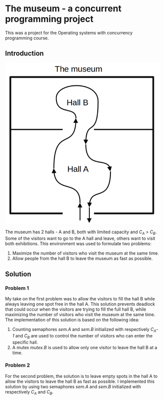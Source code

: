# The museum - a concurrent programming project
This was a project for the Operating systems with concurrency programming course.
## Introduction
<p align="center">
    <img src="img/museum.png"/>
<p>

The museum has 2 halls - A and B, both with limited capacity and _C<sub>A</sub> > C<sub>B</sub>_. Some of the visitors want to go to the A hall and leave, others want to visit both exhibitions. This environment was used to formulate two problems:
1. Maximize the number of visitors who visit the museum at the same time.
2. Allow people from the hall B to leave the museum as fast as possible.
## Solution
### Problem 1
My take on the first problem was to allow the visitors to fill the hall B while always leaving one spot free in the hall A. This solution prevents deadlock that could occur when the visitors are trying to fill the full hall B, while maximizing the number of visitors who visit the museum at the same time. The implementation of this solution is based on the following idea:
1. Counting semaphores _sem.A_ and _sem.B_ initialized with respectively _C<sub>A</sub>-1_ and _C<sub>B</sub>_ are used to control the number of visitors who can enter the specific hall.
2. A mutex _mutex.B_ is used to allow only one visitor to leave the hall B at a time.
### Problem 2
For the second problem, the solution is to leave empty spots in the hall A to allow the visitors to leave the hall B as fast as possible. I implemented this solution by using two semaphores _sem.A_ and _sem.B_ initialized with respectively _C<sub>A</sub>_ and _C<sub>B</sub>_.
